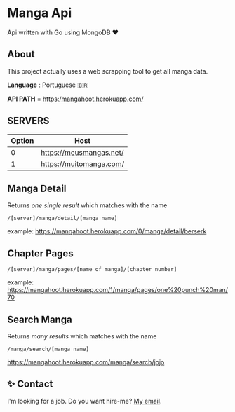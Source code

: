 # Manga Api
Api written with Go using MongoDB :heart: 

##  About
This project actually uses a web scrapping tool to get all manga data.

**Language** : Portuguese :brazil:

**API PATH** = [https:/mangahoot.herokuapp.com/](https:/mangahoot.herokuapp.com/) 

## SERVERS

| Option  |  Host  |
| --- | --- |
|  0 |  https://meusmangas.net/ |
|  1 |  https://muitomanga.com/ |

## Manga Detail
Returns *one single result* which matches with the name
```
/[server]/manga/detail/[manga name]
```
example: https://mangahoot.herokuapp.com/0/manga/detail/berserk

## Chapter Pages
```
/[server]/manga/pages/[name of manga]/[chapter number]
```
example: https://mangahoot.herokuapp.com/1/manga/pages/one%20punch%20man/70

## Search Manga
Returns *many results* which matches with the name
```
/manga/search/[manga name]
```
https://mangahoot.herokuapp.com/manga/search/jojo

## :sparkles: Contact
I'm looking for a job. Do you want hire-me? [My email](gabriel_origenstdb@gmail.com). 
